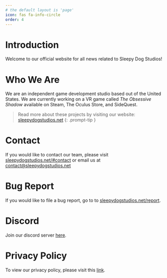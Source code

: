 ```yaml
---
# the default layout is 'page'
icon: fas fa-info-circle
order: 4
---
```


# Introduction

Welcome to our official website for all news related to Sleepy Dog Studios!

# Who We Are

We are an independent game development studio based out of the United States. We are currently working on a VR game called <em>The Obsessive Shadow</em> available on Steam, The Oculus Store, and SideQuest.

> Read more about these projects by visiting our website: [sleepydogstudios.net](https://www.sleepydogstudios.net)
{: .prompt-tip }

# Contact

If you would like to contact our team, please visit [sleepydogstudios.net/#contact](https://www.sleepydogstudios.net/#contact) or email us at [contact@sleepydogstudios.net](mailto:contact@sleepydogstudios.net)

# Bug Report

If you would like to file a bug report, go to to [sleepydogstudios.net/report](https://www.sleepydogstudios.net/report).

# Discord

Join our discord server [here](https://discord.gg/bBT9MxZB9Z).

# Privacy Policy

To view our privacy policy, please visit this [link](https://www.sleepydogstudios.net/privacy-policy).